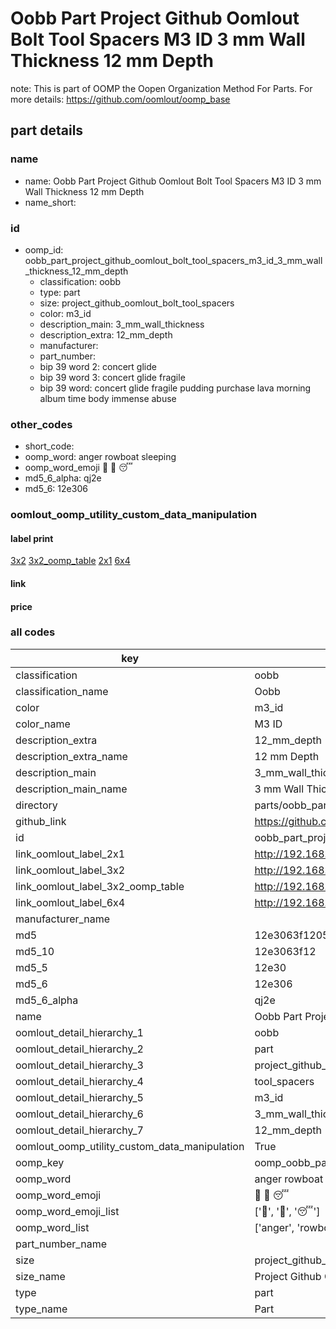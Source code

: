 # Oobb Part Project Github Oomlout Bolt Tool Spacers M3 ID 3 mm Wall Thickness 12 mm Depth  

note: This is part of OOMP the Oopen Organization Method For Parts. For more details: https://github.com/oomlout/oomp_base

##  part details
  







### name
* name: Oobb Part Project Github Oomlout Bolt Tool Spacers M3 ID 3 mm Wall Thickness 12 mm Depth
* name_short: 
### id
* oomp_id: oobb_part_project_github_oomlout_bolt_tool_spacers_m3_id_3_mm_wall_thickness_12_mm_depth
  * classification: oobb
  * type: part
  * size: project_github_oomlout_bolt_tool_spacers
  * color: m3_id
  * description_main: 3_mm_wall_thickness
  * description_extra: 12_mm_depth
  * manufacturer: 
  * part_number: 
  * bip 39 word 2: concert glide
  * bip 39 word 3: concert glide fragile
  * bip 39 word: concert glide fragile pudding purchase lava morning album time body immense abuse

### other_codes
* short_code: 
* oomp_word: anger rowboat sleeping
* oomp_word_emoji :anger: :rowboat: :sleeping:
* md5_6_alpha: qj2e
* md5_6: 12e306






### oomlout_oomp_utility_custom_data_manipulation
#### label print
[3x2](http://192.168.1.245:1112/?label=oomp%20qj2e)
[3x2_oomp_table](http://192.168.1.108:1112/?label=oomp%20qj2e)
[2x1](http://192.168.1.242:1112/?label=oomp%20qj2e)
[6x4](http://192.168.1.55:1112/?label=oomp%20qj2e)    

#### link

                              

#### price







### all codes 
| key | value |  
| --- | --- |  
| classification | oobb |  
| classification_name | Oobb |  
| color | m3_id |  
| color_name | M3 ID |  
| description_extra | 12_mm_depth |  
| description_extra_name | 12 mm Depth |  
| description_main | 3_mm_wall_thickness |  
| description_main_name | 3 mm Wall Thickness |  
| directory | parts/oobb_part_project_github_oomlout_bolt_tool_spacers_m3_id_3_mm_wall_thickness_12_mm_depth |  
| github_link | https://github.com/oomlout/oomlout_oomp_part_src/tree/main/parts/oobb_part_project_github_oomlout_bolt_tool_spacers_m3_id_3_mm_wall_thickness_12_mm_depth |  
| id | oobb_part_project_github_oomlout_bolt_tool_spacers_m3_id_3_mm_wall_thickness_12_mm_depth |  
| link_oomlout_label_2x1 | http://192.168.1.242:1112/?label=oomp%20qj2e |  
| link_oomlout_label_3x2 | http://192.168.1.245:1112/?label=oomp%20qj2e |  
| link_oomlout_label_3x2_oomp_table | http://192.168.1.108:1112/?label=oomp%20qj2e |  
| link_oomlout_label_6x4 | http://192.168.1.55:1112/?label=oomp%20qj2e |  
| manufacturer_name |  |  
| md5 | 12e3063f1205f1fdf7571ad2b8d8c175 |  
| md5_10 | 12e3063f12 |  
| md5_5 | 12e30 |  
| md5_6 | 12e306 |  
| md5_6_alpha | qj2e |  
| name | Oobb Part Project Github Oomlout Bolt Tool Spacers M3 ID 3 mm Wall Thickness 12 mm Depth |  
| oomlout_detail_hierarchy_1 | oobb |  
| oomlout_detail_hierarchy_2 | part |  
| oomlout_detail_hierarchy_3 | project_github_bolt |  
| oomlout_detail_hierarchy_4 | tool_spacers |  
| oomlout_detail_hierarchy_5 | m3_id |  
| oomlout_detail_hierarchy_6 | 3_mm_wall_thickness |  
| oomlout_detail_hierarchy_7 | 12_mm_depth |  
| oomlout_oomp_utility_custom_data_manipulation | True |  
| oomp_key | oomp_oobb_part_project_github_oomlout_bolt_tool_spacers_m3_id_3_mm_wall_thickness_12_mm_depth |  
| oomp_word | anger rowboat sleeping |  
| oomp_word_emoji | :anger: :rowboat: :sleeping: |  
| oomp_word_emoji_list | [':anger:', ':rowboat:', ':sleeping:'] |  
| oomp_word_list | ['anger', 'rowboat', 'sleeping'] |  
| part_number_name |  |  
| size | project_github_oomlout_bolt_tool_spacers |  
| size_name | Project Github Oomlout Bolt Tool Spacers |  
| type | part |  
| type_name | Part |  
